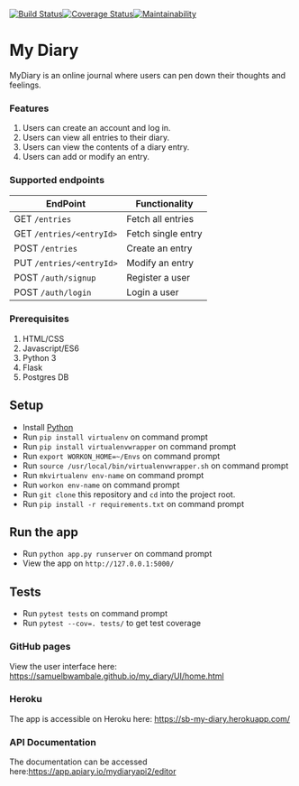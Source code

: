 [![Build Status](https://travis-ci.org/samuelbwambale/my_diary.svg?branch=CHALLENGE-THREE-v2)](https://travis-ci.org/samuelbwambale/my_diary)[![Coverage Status](https://coveralls.io/repos/github/samuelbwambale/my_diary/badge.svg?branch=CHALLENGE-THREE-v2)](https://coveralls.io/github/samuelbwambale/my_diary?branch=CHALLENGE-THREE-v2)[![Maintainability](https://api.codeclimate.com/v1/badges/664c55f5d7a35cfc08e4/maintainability)](https://codeclimate.com/github/samuelbwambale/my_diary/maintainability)


# My Diary

MyDiary is an online journal where users can pen down their thoughts and feelings. 

### Features
1. Users can create an account and log in. 
2. Users can view all entries to their diary. 
3. Users can view the contents of a diary entry. 
4. Users can add or modify an entry. 

### Supported endpoints
  
| EndPoint                                      	| Functionality                                   |
| ------------------------------------------------------|------------------------------------------------ |
| GET `/entries`                             		| Fetch all entries                               |
| GET `/entries/<entryId>`                  		| Fetch single entry			          |
| POST `/entries`                     			| Create an entry	                          |
| PUT  `/entries/<entryId>`                  		| Modify an entry 		                  |
| POST `/auth/signup`                   		| Register a user 		                  |
| POST `/auth/login`                  			| Login a user	 		                  |


### Prerequisites
  1.	HTML/CSS
  2.	Javascript/ES6
  3.	Python 3
  4. Flask
  4. 	Postgres DB

## Setup

* Install [Python](https://www.python.org/downloads/)
* Run `pip install virtualenv` on command prompt
* Run `pip install virtualenvwrapper` on command prompt
* Run `export WORKON_HOME=~/Envs` on command prompt
* Run `source /usr/local/bin/virtualenvwrapper.sh` on command prompt
* Run `mkvirtualenv env-name` on command prompt
* Run `workon env-name` on command prompt
* Run `git clone` this repository and `cd` into the project root.
* Run `pip install -r requirements.txt` on command prompt

## Run the app

* Run `python app.py runserver` on command prompt
* View the app on `http://127.0.0.1:5000/`

## Tests

* Run `pytest tests` on command prompt
* Run `pytest --cov=. tests/` to get test coverage

### GitHub pages

View the user interface here: https://samuelbwambale.github.io/my_diary/UI/home.html

### Heroku

The app is accessible on Heroku here: https://sb-my-diary.herokuapp.com/

### API Documentation

The documentation can be accessed here:https://app.apiary.io/mydiaryapi2/editor
